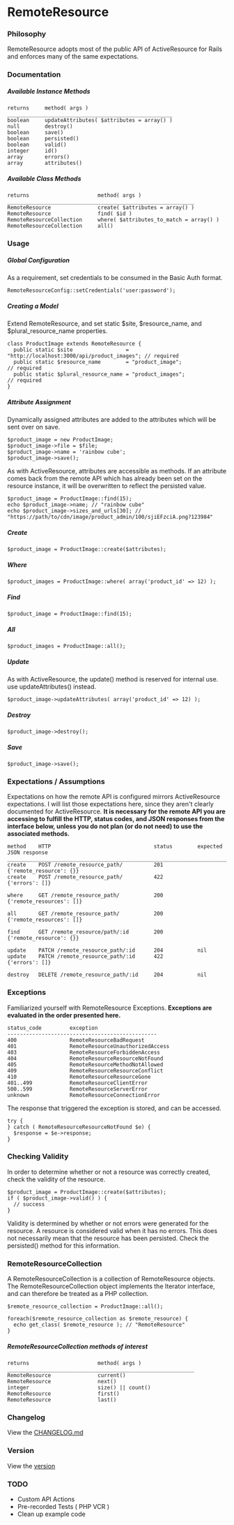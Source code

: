 # RemoteResource

### Philosophy
RemoteResource adopts most of the public API of ActiveResource for Rails and enforces many of the same expectations.

### Documentation

##### Available Instance Methods
```
returns     method( args )
_____________________________________________________
boolean     updateAttributes( $attributes = array() )
null        destroy()
boolean     save()
boolean     persisted()
boolean     valid()
integer     id()
array       errors()
array       attributes()
```

##### Available Class Methods

```
returns                      method( args )
____________________________________________________________
RemoteResource               create( $attributes = array() )
RemoteResource               find( $id )
RemoteResourceCollection     where( $attributes_to_match = array() )
RemoteResourceCollection     all()
```

### Usage
##### Global Configuration
As a requirement, set credentials to be consumed in the Basic Auth format.

```
RemoteResourceConfig::setCredentials('user:password');
```
##### Creating a Model
Extend RemoteResource, and set static $site, $resource_name, and $plural_resource_name properties.

```
class ProductImage extends RemoteResource {
  public static $site                 = "http://localhost:3000/api/product_images"; // required
  public static $resource_name        = "product_image";                            // required
  public static $plural_resource_name = "product_images";                           // required
}
```
##### Attribute Assignment
Dynamically assigned attributes are added to the attributes which will be sent over on save.

```
$product_image = new ProductImage;
$product_image->file = $file;
$product_image->name = 'rainbow cube';
$product_image->save();
```

As with ActiveResource, attributes are accessible as methods. If an attribute comes back from the remote API which has already been set on the resource instance, it will be overwritten to reflect the persisted value.
```
$product_image = ProductImage::find(15);
echo $product_image->name; // "rainbow cube"
echo $product_image->sizes_and_urls[30]; // "https://path/to/cdn/image/product_admin/100/sjiEFzciA.png?123984"
```

##### Create
```
$product_image = ProductImage::create($attributes);
```

##### Where
```
$product_images = ProductImage::where( array('product_id' => 12) );
```

##### Find
```
$product_image = ProductImage::find(15);
```
##### All
```
$product_images = ProductImage::all();
```

##### Update
As with ActiveResource, the update() method is reserved for internal use. use updateAttributes() instead.

```
$product_image->updateAttributes( array('product_id' => 12) );
```

##### Destroy
```
$product_image->destroy();
```

##### Save
```
$product_image->save();
```

### Expectations / Assumptions
Expectations on how the remote API is configured mirrors ActiveResource expectations. I will list those expectations here, since they aren't clearly documented for ActiveResource. __It is necessary for the remote API you are accessing to fulfill the HTTP, status codes, and JSON responses from the interface below, unless you do not plan (or do not need) to use the associated methods.__

```
method    HTTP                                 status        expected JSON response
_______________________________________________________________________________________
create    POST /remote_resource_path/          201           {'remote_resource': {}}
create    POST /remote_resource_path/          422           {'errors': []}

where     GET /remote_resource_path/           200           {'remote_resources': []}

all       GET /remote_resource_path/           200           {'remote_resources': []}

find      GET /remote_resource/path/:id        200           {'remote_resource': {}}

update    PATCH /remote_resource_path/:id      204           nil
update    PATCH /remote_resource_path/:id      422           {'errors': []}

destroy   DELETE /remote_resource_path/:id     204           nil
```

### Exceptions
Familiarized yourself with RemoteResource Exceptions. __Exceptions are evaluated in the order presented here.__

```
status_code         exception
------------------------------------------------
400                 RemoteResourceBadRequest
401                 RemoteResourceUnauthorizedAccess
403                 RemoteResourceForbiddenAccess
404                 RemoteResourceResourceNotFound
405                 RemoteResourceMethodNotAllowed
409                 RemoteResourceResourceConflict
410                 RemoteResourceResourceGone
401..499            RemoteResourceClientError
500..599            RemoteResourceServerError
unknown             RemoteResourceConnectionError
```

The response that triggered the exception is stored, and can be accessed.

```
try {
} catch ( RemoteResourceResourceNotFound $e) {
  $response = $e->response;
}
```

### Checking Validity
In order to determine whether or not a resource was correctly created, check the validity of the resource.

```
$product_image = ProductImage::create($attributes);
if ( $product_image->valid() ) {
  // success
}
```

Validity is determined by whether or not errors were generated for the resource. A resource is considered valid when it has no errors. This does not necessarily mean that the resource has been persisted. Check the persisted() method for this information.

### RemoteResourceCollection
A RemoteResourceCollection is a collection of RemoteResource objects. The RemoteResourceCollection object implements the Iterator interface, and can therefore be treated as a PHP collection.

```
$remote_resource_collection = ProductImage::all();

foreach($remote_resource_collection as $remote_resource) {
  echo get_class( $remote_resource ); // "RemoteResource"
}
```

##### RemoteResourceCollection methods of interest
```
returns                      method( args )
____________________________________________________________
RemoteResource               current()
RemoteResource               next()
integer                      size() || count()
RemoteResource               first()
RemoteResource               last()
```

### Changelog
View the [CHANGELOG.md](CHANGELOG.md "CHANGELOG.md")

### Version
View the [version](version.rb "version")

### TODO
- Custom API Actions
- Pre-recorded Tests ( PHP VCR )
- Clean up example code
